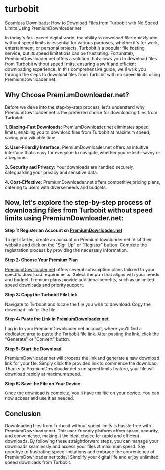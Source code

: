 # turbobit
Seamless Downloads: How to Download Files from Turbobit with No Speed Limits Using PremiumDownloader.net

In today's fast-paced digital world, the ability to download files quickly and without speed limits is essential for various purposes, whether it's for work, entertainment, or personal projects. Turbobit is a popular file hosting service, but its speed limitations can be frustrating. Fortunately, PremiumDownloader.net offers a solution that allows you to download files from Turbobit without speed limits, ensuring a swift and efficient downloading experience. In this comprehensive guide, we'll walk you through the steps to download files from Turbobit with no speed limits using PremiumDownloader.net.

## Why Choose PremiumDownloader.net?
Before we delve into the step-by-step process, let's understand why PremiumDownloader.net is the preferred choice for downloading files from Turbobit:

**1. Blazing-Fast Downloads:** PremiumDownloader.net eliminates speed limits, enabling you to download files from Turbobit at maximum speed, saving you valuable time.

**2. User-Friendly Interface:** PremiumDownloader.net offers an intuitive interface that's easy for everyone to navigate, whether you're tech-savvy or a beginner.

**3. Security and Privacy:** Your downloads are handled securely, safeguarding your privacy and sensitive data.

**4. Cost-Effective:** PremiumDownloader.net offers competitive pricing plans, catering to users with diverse needs and budgets.


## Now, let's explore the step-by-step process of downloading files from Turbobit without speed limits using PremiumDownloader.net:

**Step 1: Register an Account on [PremiumDownloader.net](https://premiumdownloader.net/)**

To get started, create an account on PremiumDownloader.net. Visit their website and click on the "Sign Up" or "Register" button. Complete the registration process by providing the necessary information.

**Step 2: Choose Your Premium Plan**

[PremiumDownloader.net](https://premiumdownloader.net/) offers several subscription plans tailored to your specific download requirements. Select the plan that aligns with your needs and budget. Premium plans provide additional benefits, such as unlimited speed downloads and priority support.

**Step 3: Copy the Turbobit File Link**

Navigate to Turbobit and locate the file you wish to download. Copy the download link for the file.

**Step 4: Paste the Link in [PremiumDownloader.net](https://premiumdownloader.net/)**

Log in to your PremiumDownloader.net account, where you'll find a dedicated area to paste the Turbobit file link. After pasting the link, click the "Generate" or "Convert" button.

**Step 5: Start the Download**

PremiumDownloader.net will process the link and generate a new download link for your file. Simply click the provided link to commence the download. Thanks to PremiumDownloader.net's no speed limits feature, your file will download rapidly at maximum speed.

**Step 6: Save the File on Your Device**

Once the download is complete, you'll have the file on your device. You can now access and use it as needed.

## Conclusion
Downloading files from Turbobit without speed limits is hassle-free with PremiumDownloader.net. This user-friendly platform offers speed, security, and convenience, making it the ideal choice for rapid and efficient downloads. By following these straightforward steps, you can manage your downloads seamlessly and access your files at maximum speed. Say goodbye to frustrating speed limitations and embrace the convenience of PremiumDownloader.net today! Simplify your digital life and enjoy unlimited speed downloads from Turbobit.
